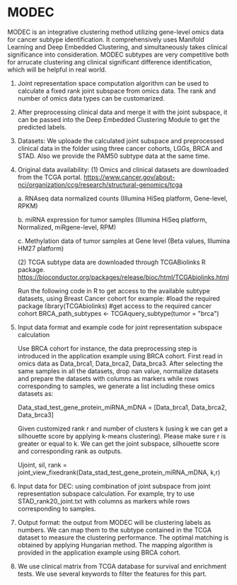 # MODEC
MODEC is an integrative clustering method utilizing gene-level omics data for cancer subtype identification. It comprehensively uses Manifold Learning and Deep Embedded Clustering, and simultaneously takes clinical significance into consideration. MODEC subtypes are very competitive both for arrucate clustering ang clinical significant difference identification, which will be helpful in real world.

1. Joint representation space computation algorithm can be used to calculate a fixed rank joint subspace from omics data. The rank and number of omics data types can be customarized.

3. After preprocessing clinical data and merge it with the joint subspace, it can be passed into the Deep Embedded Clustering Module to get the predicted labels.

5. Datasets: We uploade the calculated joint subspace and preprocessed clinical data in the folder using three cancer cohorts, LGGs, BRCA and STAD. Also we provide the PAM50 subtype data at the same time.

7. Original data availability: 
   (1) Omics and clinical datasets are downloaded from the TCGA portal. https://www.cancer.gov/about-nci/organization/ccg/research/structural-genomics/tcga
   
   a. RNAseq data normalized counts (Illumina HiSeq platform, Gene-level, RPKM)
   
   b. miRNA expression for tumor samples (Illumina HiSeq platform, Normalized, miRgene-level, RPM)
   
   c. Methylation data of tumor samples at Gene level (Beta values, Illumina HM27 platform)
   
   (2) TCGA subtype data are downloaded through TCGABiolinks R package. https://bioconductor.org/packages/release/bioc/html/TCGAbiolinks.html
   
   Run the following code in R to get access to the available subtype datasets, using Breast Cancer cohort for example:
   #load the required package
   library(TCGAbiolinks)
   #get access to the required cancer cohort
   BRCA_path_subtypes <- TCGAquery_subtype(tumor = "brca")
   
5. Input data format and example code for joint representation subspace calculation

   Use BRCA cohort for instance, the data preprocessing step is introduced in the application example using BRCA cohort. First read in omics data as Data_brca1, Data_brca2, Data_brca3. After selecting the same samples in all the datasets, drop nan value, normalize datasets and prepare the datasets with columns as markers while rows corresponding to samples, we generate a list including these omics datasets as:
   
   Data_stad_test_gene_protein_miRNA_mDNA = [Data_brca1, Data_brca2, Data_brca3]
   
   Given customized rank r and number of clusters k (using k we can get a silhouette score by applying k-means clustering). Please make sure r is greater or equal to k. We can get the joint subspace, silhouette score and corresponding rank as outputs.
   
   Ujoint, sil, rank = joint_view_fixedrank(Data_stad_test_gene_protein_miRNA_mDNA, k,r)
   
6. Input data for DEC: using combination of joint subspace from joint representation subspace calculation. For example, try to use STAD_rank20_joint.txt with columns as markers while rows corresponding to samples.

7. Output format: the output from MODEC will be clustering labels as numbers. We can map them to the subtype contained in the TCGA dataset to measure the clustering performance. The optimal matching is obtained by applying Hungarian method. The mapping algorithm is provided in the application example using BRCA cohort.

8. We use clinical matrix from TCGA database for survival and enrichment tests. We use several keywords to filter the features for this part.
